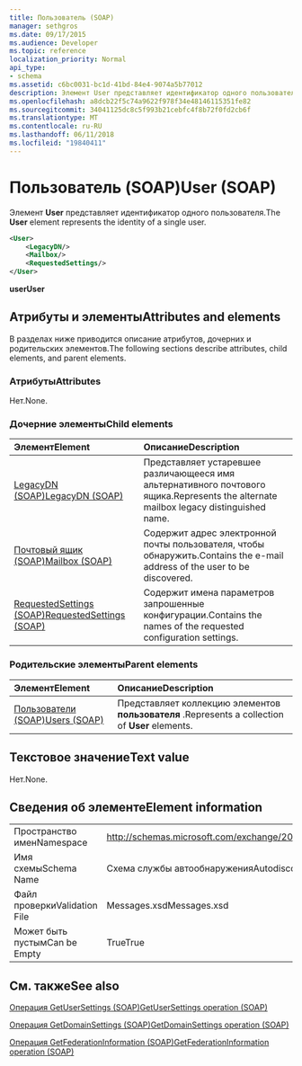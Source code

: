 ```yaml
---
title: Пользователь (SOAP)
manager: sethgros
ms.date: 09/17/2015
ms.audience: Developer
ms.topic: reference
localization_priority: Normal
api_type:
- schema
ms.assetid: c6bc0031-bc1d-41bd-84e4-9074a5b77012
description: Элемент User представляет идентификатор одного пользователя.
ms.openlocfilehash: a8dcb22f5c74a9622f978f34e48146115351fe82
ms.sourcegitcommit: 34041125dc8c5f993b21cebfc4f8b72f0fd2cb6f
ms.translationtype: MT
ms.contentlocale: ru-RU
ms.lasthandoff: 06/11/2018
ms.locfileid: "19840411"
---
```

# <a name="user-soap"></a><span data-ttu-id="88349-103">Пользователь (SOAP)</span><span class="sxs-lookup"><span data-stu-id="88349-103">User (SOAP)</span></span>

<span data-ttu-id="88349-104">Элемент **User** представляет идентификатор одного пользователя.</span><span class="sxs-lookup"><span data-stu-id="88349-104">The **User** element represents the identity of a single user.</span></span> 
  
```XML
<User>
    <LegacyDN/>
    <Mailbox/>
    <RequestedSettings/>
</User>
```

 <span data-ttu-id="88349-105">**user**</span><span class="sxs-lookup"><span data-stu-id="88349-105">**User**</span></span>
## <a name="attributes-and-elements"></a><span data-ttu-id="88349-106">Атрибуты и элементы</span><span class="sxs-lookup"><span data-stu-id="88349-106">Attributes and elements</span></span>

<span data-ttu-id="88349-107">В разделах ниже приводится описание атрибутов, дочерних и родительских элементов.</span><span class="sxs-lookup"><span data-stu-id="88349-107">The following sections describe attributes, child elements, and parent elements.</span></span>
  
### <a name="attributes"></a><span data-ttu-id="88349-108">Атрибуты</span><span class="sxs-lookup"><span data-stu-id="88349-108">Attributes</span></span>

<span data-ttu-id="88349-109">Нет.</span><span class="sxs-lookup"><span data-stu-id="88349-109">None.</span></span>
  
### <a name="child-elements"></a><span data-ttu-id="88349-110">Дочерние элементы</span><span class="sxs-lookup"><span data-stu-id="88349-110">Child elements</span></span>

|<span data-ttu-id="88349-111">**Элемент**</span><span class="sxs-lookup"><span data-stu-id="88349-111">**Element**</span></span>|<span data-ttu-id="88349-112">**Описание**</span><span class="sxs-lookup"><span data-stu-id="88349-112">**Description**</span></span>|
|:-----|:-----|
|[<span data-ttu-id="88349-113">LegacyDN (SOAP)</span><span class="sxs-lookup"><span data-stu-id="88349-113">LegacyDN (SOAP)</span></span>](legacydn-soap.md) <br/> |<span data-ttu-id="88349-114">Представляет устаревшее различающееся имя альтернативного почтового ящика.</span><span class="sxs-lookup"><span data-stu-id="88349-114">Represents the alternate mailbox legacy distinguished name.</span></span>  <br/> |
|[<span data-ttu-id="88349-115">Почтовый ящик (SOAP)</span><span class="sxs-lookup"><span data-stu-id="88349-115">Mailbox (SOAP)</span></span>](mailbox-soap.md) <br/> |<span data-ttu-id="88349-116">Содержит адрес электронной почты пользователя, чтобы обнаружить.</span><span class="sxs-lookup"><span data-stu-id="88349-116">Contains the e-mail address of the user to be discovered.</span></span>  <br/> |
|[<span data-ttu-id="88349-117">RequestedSettings (SOAP)</span><span class="sxs-lookup"><span data-stu-id="88349-117">RequestedSettings (SOAP)</span></span>](requestedsettings-soap.md) <br/> |<span data-ttu-id="88349-118">Содержит имена параметров запрошенные конфигурации.</span><span class="sxs-lookup"><span data-stu-id="88349-118">Contains the names of the requested configuration settings.</span></span>  <br/> |
   
### <a name="parent-elements"></a><span data-ttu-id="88349-119">Родительские элементы</span><span class="sxs-lookup"><span data-stu-id="88349-119">Parent elements</span></span>

|<span data-ttu-id="88349-120">**Элемент**</span><span class="sxs-lookup"><span data-stu-id="88349-120">**Element**</span></span>|<span data-ttu-id="88349-121">**Описание**</span><span class="sxs-lookup"><span data-stu-id="88349-121">**Description**</span></span>|
|:-----|:-----|
|[<span data-ttu-id="88349-122">Пользователи (SOAP)</span><span class="sxs-lookup"><span data-stu-id="88349-122">Users (SOAP)</span></span>](users-soap.md) <br/> |<span data-ttu-id="88349-123">Представляет коллекцию элементов **пользователя** .</span><span class="sxs-lookup"><span data-stu-id="88349-123">Represents a collection of **User** elements.</span></span>  <br/> |
   
## <a name="text-value"></a><span data-ttu-id="88349-124">Текстовое значение</span><span class="sxs-lookup"><span data-stu-id="88349-124">Text value</span></span>

<span data-ttu-id="88349-125">Нет.</span><span class="sxs-lookup"><span data-stu-id="88349-125">None.</span></span>
  
## <a name="element-information"></a><span data-ttu-id="88349-126">Сведения об элементе</span><span class="sxs-lookup"><span data-stu-id="88349-126">Element information</span></span>

|||
|:-----|:-----|
|<span data-ttu-id="88349-127">Пространство имен</span><span class="sxs-lookup"><span data-stu-id="88349-127">Namespace</span></span>  <br/> |http://schemas.microsoft.com/exchange/2010/Autodiscover  <br/> |
|<span data-ttu-id="88349-128">Имя схемы</span><span class="sxs-lookup"><span data-stu-id="88349-128">Schema Name</span></span>  <br/> |<span data-ttu-id="88349-129">Схема службы автообнаружения</span><span class="sxs-lookup"><span data-stu-id="88349-129">Autodiscover schema</span></span>  <br/> |
|<span data-ttu-id="88349-130">Файл проверки</span><span class="sxs-lookup"><span data-stu-id="88349-130">Validation File</span></span>  <br/> |<span data-ttu-id="88349-131">Messages.xsd</span><span class="sxs-lookup"><span data-stu-id="88349-131">Messages.xsd</span></span>  <br/> |
|<span data-ttu-id="88349-132">Может быть пустым</span><span class="sxs-lookup"><span data-stu-id="88349-132">Can be Empty</span></span>  <br/> |<span data-ttu-id="88349-133">True</span><span class="sxs-lookup"><span data-stu-id="88349-133">True</span></span>  <br/> |
   
## <a name="see-also"></a><span data-ttu-id="88349-134">См. также</span><span class="sxs-lookup"><span data-stu-id="88349-134">See also</span></span>



[<span data-ttu-id="88349-135">Операция GetUserSettings (SOAP)</span><span class="sxs-lookup"><span data-stu-id="88349-135">GetUserSettings operation (SOAP)</span></span>](getusersettings-operation-soap.md)
  
[<span data-ttu-id="88349-136">Операция GetDomainSettings (SOAP)</span><span class="sxs-lookup"><span data-stu-id="88349-136">GetDomainSettings operation (SOAP)</span></span>](getdomainsettings-operation-soap.md)
  
[<span data-ttu-id="88349-137">Операция GetFederationInformation (SOAP)</span><span class="sxs-lookup"><span data-stu-id="88349-137">GetFederationInformation operation (SOAP)</span></span>](getfederationinformation-operation-soap.md)

